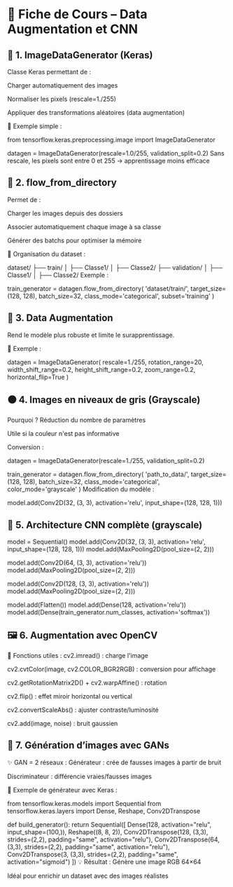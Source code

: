 # 🧠 Fiche de Cours – Data Augmentation et CNN

## 🔁 1. ImageDataGenerator (Keras)
Classe Keras permettant de :

Charger automatiquement des images

Normaliser les pixels (rescale=1./255)

Appliquer des transformations aléatoires (data augmentation)

📌 Exemple simple :

from tensorflow.keras.preprocessing.image import ImageDataGenerator

datagen = ImageDataGenerator(rescale=1.0/255, validation_split=0.2)
Sans rescale, les pixels sont entre 0 et 255 → apprentissage moins efficace

## 📁 2. flow_from_directory
Permet de :

Charger les images depuis des dossiers

Associer automatiquement chaque image à sa classe

Générer des batchs pour optimiser la mémoire

📂 Organisation du dataset :

dataset/
├── train/
│   ├── Classe1/
│   ├── Classe2/
├── validation/
│   ├── Classe1/
│   ├── Classe2/
Exemple :

train_generator = datagen.flow_from_directory(
    'dataset/train/',
    target_size=(128, 128),
    batch_size=32,
    class_mode='categorical',
    subset='training'
)

## 🧪 3. Data Augmentation
Rend le modèle plus robuste et limite le surapprentissage.

📌 Exemple :

datagen = ImageDataGenerator(
    rescale=1./255,
    rotation_range=20,
    width_shift_range=0.2,
    height_shift_range=0.2,
    zoom_range=0.2,
    horizontal_flip=True
)

## ⚫ 4. Images en niveaux de gris (Grayscale)
Pourquoi ?
Réduction du nombre de paramètres

Utile si la couleur n'est pas informative

Conversion :

datagen = ImageDataGenerator(rescale=1./255, validation_split=0.2)

train_generator = datagen.flow_from_directory(
    'path_to_data/',
    target_size=(128, 128),
    batch_size=32,
    class_mode='categorical',
    color_mode='grayscale'
)
Modification du modèle :

model.add(Conv2D(32, (3, 3), activation='relu', input_shape=(128, 128, 1)))

## 🧱 5. Architecture CNN complète (grayscale)

model = Sequential()
model.add(Conv2D(32, (3, 3), activation='relu', input_shape=(128, 128, 1)))
model.add(MaxPooling2D(pool_size=(2, 2)))

model.add(Conv2D(64, (3, 3), activation='relu'))
model.add(MaxPooling2D(pool_size=(2, 2)))

model.add(Conv2D(128, (3, 3), activation='relu'))
model.add(MaxPooling2D(pool_size=(2, 2)))

model.add(Flatten())
model.add(Dense(128, activation='relu'))
model.add(Dense(train_generator.num_classes, activation='softmax'))

## 🖼️ 6. Augmentation avec OpenCV
🔧 Fonctions utiles :
cv2.imread() : charge l'image

cv2.cvtColor(image, cv2.COLOR_BGR2RGB) : conversion pour affichage

cv2.getRotationMatrix2D() + cv2.warpAffine() : rotation

cv2.flip() : effet miroir horizontal ou vertical

cv2.convertScaleAbs() : ajuster contraste/luminosité

cv2.add(image, noise) : bruit gaussien

## 🤖 7. Génération d’images avec GANs
✨ GAN = 2 réseaux :
Générateur : crée de fausses images à partir de bruit

Discriminateur : différencie vraies/fausses images

🧬 Exemple de générateur avec Keras :

from tensorflow.keras.models import Sequential
from tensorflow.keras.layers import Dense, Reshape, Conv2DTranspose

def build_generator():
    return Sequential([
        Dense(128, activation="relu", input_shape=(100,)),
        Reshape((8, 8, 2)),
        Conv2DTranspose(128, (3,3), strides=(2,2), padding="same", activation="relu"),
        Conv2DTranspose(64, (3,3), strides=(2,2), padding="same", activation="relu"),
        Conv2DTranspose(3, (3,3), strides=(2,2), padding="same", activation="sigmoid")
    ])
💡 Résultat :
Génère une image RGB 64×64

Idéal pour enrichir un dataset avec des images réalistes

